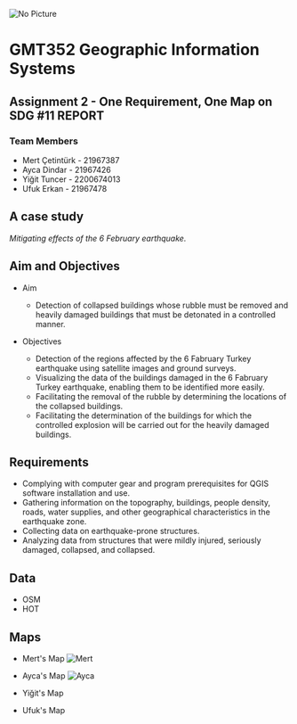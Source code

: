 ![No Picture](https://user-images.githubusercontent.com/120742302/228538613-fe90ac95-443e-4efc-be87-84007dc29b19.png)

# **GMT352 Geographic Information Systems**

## **Assignment 2 - One Requirement, One Map on SDG #11 REPORT**

### **Team Members**
- Mert Çetintürk - 21967387
- Ayca Dindar - 21967426
- Yiğit Tuncer - 2200674013
- Ufuk Erkan - 21967478

## **A case study** 
*Mitigating effects of the 6 February earthquake.*

## **Aim and Objectives**
- Aim
  * Detection of collapsed buildings whose rubble must be removed and heavily damaged buildings that must be detonated in a controlled manner.
  
- Objectives
  * Detection of the regions affected by the 6 Fabruary Turkey earthquake using satellite images and ground surveys.
  * Visualizing the data of the buildings damaged in the 6 Fabruary Turkey earthquake, enabling them to be identified more easily.
  * Facilitating the removal of the rubble by determining the locations of the collapsed buildings.
  * Facilitating the determination of the buildings for which the controlled explosion will be carried out for the heavily damaged buildings.

## **Requirements**
- Complying with computer gear and program prerequisites for QGIS software installation and use.
- Gathering information on the topography, buildings, people density, roads, water supplies, and other geographical characteristics in the earthquake zone.
- Collecting data on earthquake-prone structures.
- Analyzing data from structures that were mildly injured, seriously damaged, collapsed, and collapsed.

## **Data**
- OSM
- HOT

## **Maps**
- Mert's Map
![Mert](Gaziantep-Konak_Building_Conditions_Map.png)
- Ayca's Map
![Ayca](HEAVILY_DAMAGED_BUILDINGS.png)
- Yiğit's Map

- Ufuk's Map
